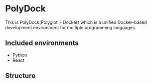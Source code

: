 # PolyDock

This is PolyDock(Polyglot + Docker) which is a unified Docker-based development environment for multiple programming languages.

## Included environments

- Python
- React

## Structure
